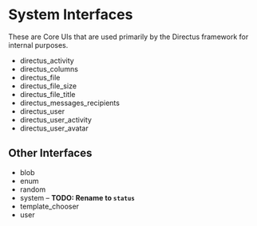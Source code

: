 # System Interfaces
These are Core UIs that are used primarily by the Directus framework for internal purposes.

* directus_activity
* directus_columns
* directus_file
* directus_file_size
* directus_file_title
* directus_messages_recipients
* directus_user
* directus_user_activity
* directus_user_avatar


## Other Interfaces
* blob
* enum
* random
* system – **TODO: Rename to `status`**
* template_chooser
* user